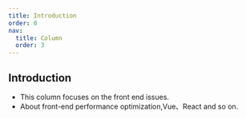 ```yaml
---
title: Introduction
order: 0
nav:
  title: Column
  order: 3
---
```


## Introduction

- This column focuses on the front end issues.
- About front-end performance optimization,Vue、React and so on.

